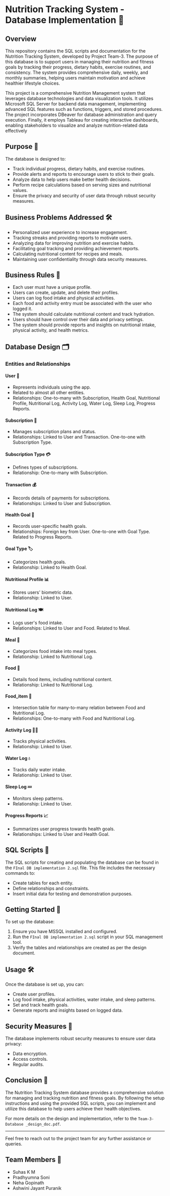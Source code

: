 # Nutrition Tracking System - Database Implementation 🍎

## Overview
This repository contains the SQL scripts and documentation for the Nutrition Tracking System, developed by Project Team-3. The purpose of this database is to support users in managing their nutrition and fitness goals by tracking their progress, dietary habits, exercise routines, and consistency. The system provides comprehensive daily, weekly, and monthly summaries, helping users maintain motivation and achieve healthier lifestyle choices.

This project is a comprehensive Nutrition Management system that leverages database technologies and data visualization tools. It utilizes Microsoft SQL Server for backend data management, implementing advanced SQL features such as functions, triggers, and stored procedures. The project incorporates DBeaver for database administration and query execution. Finally, it employs Tableau for creating interactive dashboards, enabling stakeholders to visualize and analyze nutrition-related data effectively

## Purpose 🎯
The database is designed to:
- Track individual progress, dietary habits, and exercise routines.
- Provide alerts and reports to encourage users to stick to their goals.
- Analyze data to help users make better health decisions.
- Perform recipe calculations based on serving sizes and nutritional values.
- Ensure the privacy and security of user data through robust security measures.

## Business Problems Addressed 🛠️
- Personalized user experience to increase engagement.
- Tracking streaks and providing reports to motivate users.
- Analyzing data for improving nutrition and exercise habits.
- Facilitating goal tracking and providing achievement reports.
- Calculating nutritional content for recipes and meals.
- Maintaining user confidentiality through data security measures.

## Business Rules 📜
- Each user must have a unique profile.
- Users can create, update, and delete their profiles.
- Users can log food intake and physical activities.
- Each food and activity entry must be associated with the user who logged it.
- The system should calculate nutritional content and track hydration.
- Users should have control over their data and privacy settings.
- The system should provide reports and insights on nutritional intake, physical activity, and health metrics.

## Database Design 🗂️

### Entities and Relationships

#### User 👤
- Represents individuals using the app.
- Related to almost all other entities.
- Relationships: One-to-many with Subscription, Health Goal, Nutritional Profile, Nutritional Log, Activity Log, Water Log, Sleep Log, Progress Reports.

#### Subscription 📝
- Manages subscription plans and status.
- Relationships: Linked to User and Transaction. One-to-one with Subscription Type.

#### Subscription Type 💳
- Defines types of subscriptions.
- Relationship: One-to-many with Subscription.

#### Transaction 💰
- Records details of payments for subscriptions.
- Relationships: Linked to User and Subscription.

#### Health Goal 🥅
- Records user-specific health goals.
- Relationships: Foreign key from User. One-to-one with Goal Type. Related to Progress Reports.

#### Goal Type 🏷️
- Categorizes health goals.
- Relationship: Linked to Health Goal.

#### Nutritional Profile 📊
- Stores users' biometric data.
- Relationship: Linked to User.

#### Nutritional Log 🍽️
- Logs user's food intake.
- Relationships: Linked to User and Food. Related to Meal.

#### Meal 🍔
- Categorizes food intake into meal types.
- Relationship: Linked to Nutritional Log.

#### Food 🥗
- Details food items, including nutritional content.
- Relationship: Linked to Nutritional Log.

#### Food_item 🍱
- Intersection table for many-to-many relation between Food and Nutritional Log.
- Relationships: One-to-many with Food and Nutritional Log.

#### Activity Log 🏃‍♂️
- Tracks physical activities.
- Relationship: Linked to User.

#### Water Log 💧
- Tracks daily water intake.
- Relationship: Linked to User.

#### Sleep Log 💤
- Monitors sleep patterns.
- Relationship: Linked to User.

#### Progress Reports 📈
- Summarizes user progress towards health goals.
- Relationships: Linked to User and Health Goal.

## SQL Scripts 💾
The SQL scripts for creating and populating the database can be found in the `FInal DB implementation 2.sql` file. This file includes the necessary commands to:
- Create tables for each entity.
- Define relationships and constraints.
- Insert initial data for testing and demonstration purposes.

## Getting Started 🚀
To set up the database:
1. Ensure you have MSSQL installed and configured.
2. Run the `FInal DB implementation 2.sql` script in your SQL management tool.
3. Verify the tables and relationships are created as per the design document.

## Usage 🛠️
Once the database is set up, you can:
- Create user profiles.
- Log food intake, physical activities, water intake, and sleep patterns.
- Set and track health goals.
- Generate reports and insights based on logged data.

## Security Measures 🔐
The database implements robust security measures to ensure user data privacy:
- Data encryption.
- Access controls.
- Regular audits.

## Conclusion 🎉
The Nutrition Tracking System database provides a comprehensive solution for managing and tracking nutrition and fitness goals. By following the setup instructions and using the provided SQL scripts, you can implement and utilize this database to help users achieve their health objectives. 

For more details on the design and implementation, refer to the `Team-3-Database _design_doc.pdf`.

---

Feel free to reach out to the project team for any further assistance or queries.

## Team Members 👥
- Suhas K M
- Pradhyumna Soni
- Neha Gopinath
- Ashwini Jayant Puranik
